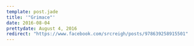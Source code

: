 ```yaml
---
template: post.jade
title: '"Grimace"'
date: 2016-08-04
prettydate: August 4, 2016
redirect: "https://www.facebook.com/srcreigh/posts/978639258915501"
---
```


